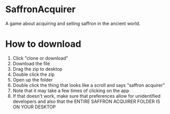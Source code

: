 # SaffronAcquirer
A game about acquiring and selling saffron in the ancient world.
# How to download
1. Click "clone or download"
2. Download the file
3. Drag the zip to desktop
4. Double click the zip
5. Open up the folder
6. Double click the thing that looks like a scroll and says "saffron acquirer"
  1. Note that it may take a few times of clicking on the app
  2. If that doesn't work, make sure that preferences allow for unidentified developers and also that the ENTIRE SAFFRON ACQUIRER FOLDER IS ON YOUR DESKTOP
